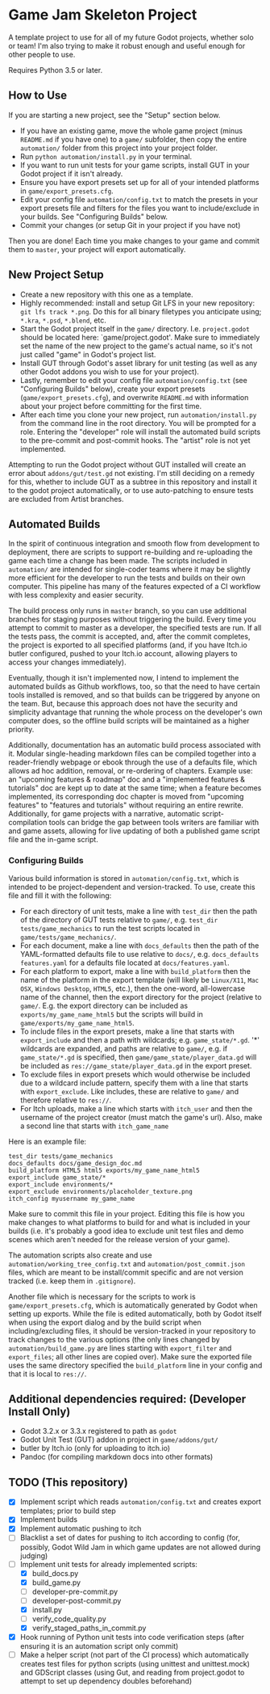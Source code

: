 # Game Jam Skeleton Project

A template project to use for all of my future Godot projects, whether solo or team! I'm also trying to make it robust enough and useful enough for other people to use.

Requires Python 3.5 or later.

## How to Use

If you are starting a new project, see the "Setup" section below.

* If you have an existing game, move the whole game project (minus `README.md` if you have one) to a `game/` subfolder, then copy the entire `automation/` folder from this project into your project folder.
* Run `python automation/install.py` in your terminal.
* If you want to run unit tests for your game scripts, install GUT in your Godot project if it isn't already.
* Ensure you have export presets set up for all of your intended platforms in `game/export_presets.cfg`.
* Edit your config file `automation/config.txt` to match the presets in your export presets file and filters for the files you want to include/exclude in your builds. See "Configuring Builds" below.
* Commit your changes (or setup Git in your project if you have not)

Then you are done! Each time you make changes to your game and commit them to `master`, your project will export automatically.

## New Project Setup

* Create a new repository with this one as a template.
* Highly recommended: install and setup Git LFS in your new repository: `git lfs track *.png`. Do this for all binary filetypes you anticipate using; `*.kra`, `*.psd`, `*.blend`, etc.
* Start the Godot project itself in the `game/` directory. I.e. `project.godot` should be located here: `game/project.godot'. Make sure to immediately set the name of the new project to the game's actual name, so it's not just called "game" in Godot's project list.
* Install GUT through Godot's asset library for unit testing (as well as any other Godot addons you wish to use for your project).
* Lastly, remember to edit your config file `automation/config.txt` (see "Configuring Builds" below), create your export presets (`game/export_presets.cfg`), and overwrite `README.md` with information about your project before committing for the first time.
* After each time you clone your new project, run `automation/install.py` from the command line in the root directory. You will be prompted for a role. Entering the "developer" role will install the automated build scripts to the pre-commit and post-commit hooks. The "artist" role is not yet implemented.

Attempting to run the Godot project without GUT installed will create an error about `addons/gut/test.gd` not existing. I'm still deciding on a remedy for this, whether to include GUT as a subtree in this repository and install it to the godot project automatically, or to use auto-patching to ensure tests are excluded from Artist branches.

## Automated Builds

In the spirit of continuous integration and smooth flow from development to deployment, there are scripts to support re-building and re-uploading the game each time a change has been made. The scripts included in `automation/` are intended for single-coder teams where it may be slightly more efficient for the developer to run the tests and builds on their own computer. This pipeline has many of the features expected of a CI workflow with less complexity and easier security.

The build process only runs in `master` branch, so you can use additional branches for staging purposes without triggering the build. Every time you attempt to commit to master as a developer, the specified tests are run. If all the tests pass, the commit is accepted, and, after the commit completes, the project is exported to all specified platforms (and, if you have Itch.io butler configured, pushed to your Itch.io account, allowing players to access your changes immediately).

Eventually, though it isn't implemented now, I intend to implement the automated builds as Github workflows, too, so that the need to have certain tools installed is removed, and so that builds can be triggered by anyone on the team. But, because this approach does not have the security and simplicity advantage that running the whole process on the developer's own computer does, so the offline build scripts will be maintained as a higher priority.

Additionally, documentation has an automatic build process associated with it. Modular single-heading markdown files can be compiled together into a reader-friendly webpage or ebook through the use of a defaults file, which allows ad hoc addition, removal, or re-ordering of chapters. Example use: an "upcoming features & roadmap" doc and a "implemented features & tutorials" doc are kept up to date at the same time; when a feature becomes implemented, its corresponding doc chapter is moved from "upcoming features" to "features and tutorials" without requiring an entire rewrite. Additionally, for game projects with a narrative, automatic script-compilation tools can bridge the gap between tools writers are familiar with and game assets, allowing for live updating of both a published game script file and the in-game script.

### Configuring Builds

Various build information is stored in `automation/config.txt`, which is intended to be project-dependent and version-tracked. To use, create this file and fill it with the following:

* For each directory of unit tests, make a line with `test_dir` then the path of the directory of GUT tests relative to `game/`, e.g. `test_dir tests/game_mechanics` to run the test scripts located in `game/tests/game_mechanics/`.
* For each document, make a line with `docs_defaults` then the path of the YAML-formatted defaults file to use relative to `docs/`, e.g. `docs_defaults features.yaml` for a defaults file located at `docs/features.yaml`.
* For each platform to export, make a line with `build_platform` then the name of the platform in the export template (will likely be `Linux/X11`, `Mac OSX`, `Windows Desktop`, `HTML5`, etc.), then the one-word, all-lowercase name of the channel, then the export directory for the project (relative to `game/`. E.g. the export directory can be included as `exports/my_game_name_html5` but the scripts will build in `game/exports/my_game_name_html5`.
* To include files in the export presets, make a line that starts with `export_include` and then a path with wildcards; e.g. `game_state/*.gd`. '*' wildcards are expanded, and paths are relative to `game/`, e.g. if `game_state/*.gd` is specified, then `game/game_state/player_data.gd` will be included as `res://game_state/player_data.gd` in the export preset.
* To exclude files in export presets which would otherwise be included due to a wildcard include pattern, specify them with a line that starts with `export_exclude`. Like includes, these are relative to `game/` and therefore relative to `res://`.
* For Itch uploads, make a line which starts with `itch_user` and then the username of the project creator (must match the game's url). Also, make a second line that starts with `itch_game_name`

Here is an example file:
```
test_dir tests/game_mechanics
docs_defaults docs/game_design_doc.md
build_platform HTML5 html5 exports/my_game_name_html5
export_include game_state/*
export_include environments/*
export_exclude environments/placeholder_texture.png
itch_config myusername my_game_name
```

Make sure to commit this file in your project. Editing this file is how you make changes to what platforms to build for and what is included in your builds (i.e. it's probably a good idea to exclude unit test files and demo scenes which aren't needed for the release version of your game).

The automation scripts also create and use `automation/working_tree_config.txt` and `automation/post_commit.json` files, which are meant to be install/commit specific and are not version tracked (i.e. keep them in `.gitignore`).

Another file which is necessary for the scripts to work is `game/export_presets.cfg`, which is automatically generated by Godot when setting up exports. While the file is edited automatically, both by Godot itself when using the export dialog and by the build script when including/excluding files, it should be version-tracked in your repository to track changes to the various options (the only lines changed by `automation/build_game.py` are lines starting with `export_filter` and `export_files`; all other lines are copied over). Make sure the exported file uses the same directory specified the `build_platform` line in your config and that it is local to `res://`.

## Additional dependencies required: (Developer Install Only)

* Godot 3.2.x or 3.3.x registered to path as `godot`
* Godot Unit Test (GUT) addon in project in `game/addons/gut/`
* butler by Itch.io (only for uploading to itch.io)
* Pandoc (for compiling markdown docs into other formats)

## TODO (This repository)

* [x] Implement script which reads `automation/config.txt` and creates export templates; prior to build step
* [x] Implement builds
* [x] Implement automatic pushing to itch
* [ ] Blacklist a set of dates for pushing to itch according to config (for, possibly, Godot Wild Jam in which game updates are not allowed during judging)
* [ ] Implement unit tests for already implemented scripts:
	* [x] build_docs.py
	* [x] build_game.py
	* [ ] developer-pre-commit.py
	* [ ] developer-post-commit.py
	* [x] install.py
	* [ ] verify_code_quality.py
	* [x] verify_staged_paths_in_commit.py
* [x] Hook running of Python unit tests into code verification steps (after ensuring it is an automation script only commit)
* [ ] Make a helper script (not part of the CI process) which automatically creates test files for python scripts (using unittest and unittest.mock) and GDScript classes (using Gut, and reading from project.godot to attempt to set up dependency doubles beforehand)
